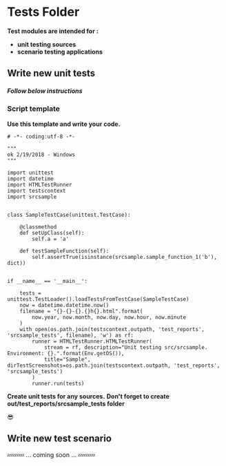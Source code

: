 Tests Folder
============

**Test modules are intended for :**
- **unit testing sources**
- **scenario testing applications**

Write new unit tests
--------------------

##### *Follow below instructions*

### Script template

**Use this template and write your code.**

    # -*- coding:utf-8 -*-

    """
    ok 2/19/2018 - Windows
    """

    import unittest
    import datetime
    import HTMLTestRunner
    import testscontext
    import srcsample


    class SampleTestCase(unittest.TestCase):

        @classmethod
        def setUpClass(self):
            self.a = 'a'

        def testSampleFunction(self):
            self.assertTrue(isinstance(srcsample.sample_function_1('b'), dict))


    if __name__ == '__main__':

        tests = unittest.TestLoader().loadTestsFromTestCase(SampleTestCase)
        now = datetime.datetime.now()
        filename = "{}-{}-{}.{}h{}.html".format(
            now.year, now.month, now.day, now.hour, now.minute
        )
        with open(os.path.join(testscontext.outpath, 'test_reports', 'srcsample_tests', filename), 'w') as rf:
            runner = HTMLTestRunner.HTMLTestRunner(
                stream = rf, description="Unit testing src/srcsample. Environment: {}.".format(Env.getOS()),
                title="Sample", dirTestScreenshots=os.path.join(testscontext.outpath, 'test_reports', 'srcsample_tests')
            )
            runner.run(tests)

**Create unit tests for any sources.**
**Don't forget to create out/test_reports/srcsample_tests folder**

:sunglasses:

Write new test scenario
-----------------------

:zzz::zzz::zzz: ... coming soon ... :zzz::zzz::zzz:
